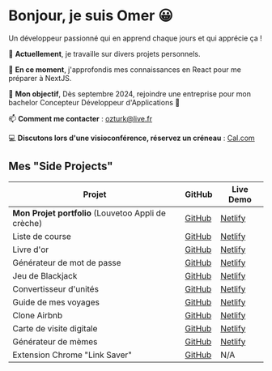 # Bonjour, je suis Omer 😀

Un développeur passionné qui en apprend chaque jours et qui apprécie ça !

🔭 **Actuellement**, je travaille sur divers projets personnels.

🌱 **En ce moment**, j'approfondis mes connaissances en React pour me préparer à NextJS.

👯 **Mon objectif**, Dès septembre 2024, rejoindre une entreprise pour mon bachelor Concepteur Développeur d'Applications 💪

📫 **Comment me contacter** : [ozturk@live.fr](mailto:ozturk@live.fr)

💻 **Discutons lors d'une visioconférence, réservez un créneau** : [Cal.com](https://cal.com/OmerOzturk)

## Mes "Side Projects"

| Projet                                  | GitHub                                                                                      | Live Demo                                          |
|-----------------------------------------|---------------------------------------------------------------------------------------------|---------------------------------------------------|
| **Mon Projet portfolio** (Louvetoo Appli de crèche)      | [GitHub](https://github.com/diesos/Louvetoo_V2)                                            | [Netlify](https://louvetoo-front.netlify.app/)     |
| Liste de course                         | [GitHub](https://github.com/diesos/ShopMate-Mobile-App)                                      | [Netlify](http://diesos-shopmate.netlify.app/)     |
| Livre d'or                              | [GitHub](https://github.com/diesos/Endorsement-app)                                          | [Netlify](http://diesos-endorsment.netlify.app/)   |
| Générateur de mot de passe              | [GitHub](https://github.com/diesos/Password-Generator)                                       | [Netlify](https://diesos-password-generator.netlify.app/) |
| Jeu de Blackjack                        | [GitHub](https://github.com/diesos/BlackJack-Game)                                           | [Netlify](https://diesos-blackjack.netlify.app/)   |
| Convertisseur d'unités                  | [GitHub](https://github.com/diesos/unit-converter)                                           | [Netlify](https://diesos-unitconverter.netlify.app/) |
| Guide de mes voyages                    | [GitHub](https://github.com/diesos/Travel-Journey)                                           | [Netlify](https://diesos-travel.netlify.app/)      |
| Clone Airbnb                            | [GitHub](https://github.com/diesos/AirBnb-Experience)                                        | [Netlify](https://diesos-bnbproject.netlify.app/)  |
| Carte de visite digitale                | [GitHub](https://github.com/diesos/resume-v2)                                                | [Netlify](https://diesos-resume.netlify.app/)      |
| Générateur de mèmes                     | [GitHub](https://github.com/diesos/Meme-Generator)                                           | [Netlify](https://diesos-meme-generator.netlify.app/) |
| Extension Chrome "Link Saver"           | [GitHub](https://github.com/diesos/Chrome-Link-Saver)                                        | N/A                                               |


